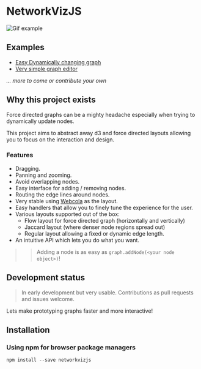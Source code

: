 # NetworkVizJS

![Gif example](https://media.giphy.com/media/l4FGEalfFNoRiyvaE/giphy.gif)

## Examples

- [Easy Dynamically changing graph](https://bl.ocks.org/SpyR1014/d82570c509028e6b0a519ef885ab58f0)
- [Very simple graph editor](http://mind-map-prototype.surge.sh/)

_... more to come or contribute your own_

## Why this project exists

Force directed graphs can be a mighty headache especially when trying to dynamically update nodes.

This project aims to abstract away d3 and force directed layouts allowing you to focus on the interaction
and design.

### Features

 - Dragging.
 - Panning and zooming.
 - Avoid overlapping nodes.
 - Easy interface for adding / removing nodes.
 - Routing the edge lines around nodes.
 - Very stable using [Webcola](http://marvl.infotech.monash.edu/webcola/) as the layout.
 - Easy handlers that allow you to finely tune the experience for the user.
 - Various layouts supported out of the box:
    - Flow layout for force directed graph (horizontally and vertically)
    - Jaccard layout (where denser node regions spread out)
    - Regular layout allowing a fixed or dynamic edge length.
 - An intuitive API which lets you do what you want.


>> Adding a node is as easy as `graph.addNode(<your node object>)`!


## Development status

> In early development but very usable.
> Contributions as pull requests and issues welcome.

Lets make prototyping graphs faster and more interactive!

## Installation

### Using npm for browser package managers

```shell
npm install --save networkvizjs
```




